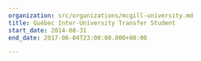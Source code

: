 ```yaml
---
organization: src/organizations/mcgill-university.md
title: Québec Inter-University Transfer Student
start_date: 2014-08-31
end_date: 2017-06-04T23:00:00.000+00:00

---
```

